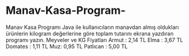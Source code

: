 # Manav-Kasa-Program-
Manav Kasa Programı  Java ile kullanıcıların manavdan almış oldukları ürünlerin kilogram değerlerine göre toplam tutarını ekrana yazdıran programı yazın.  Meyveler ve KG Fiyatları  Armut : 2,14 TL Elma : 3,67 TL Domates : 1,11 TL Muz: 0,95 TL Patlıcan : 5,00 TL
